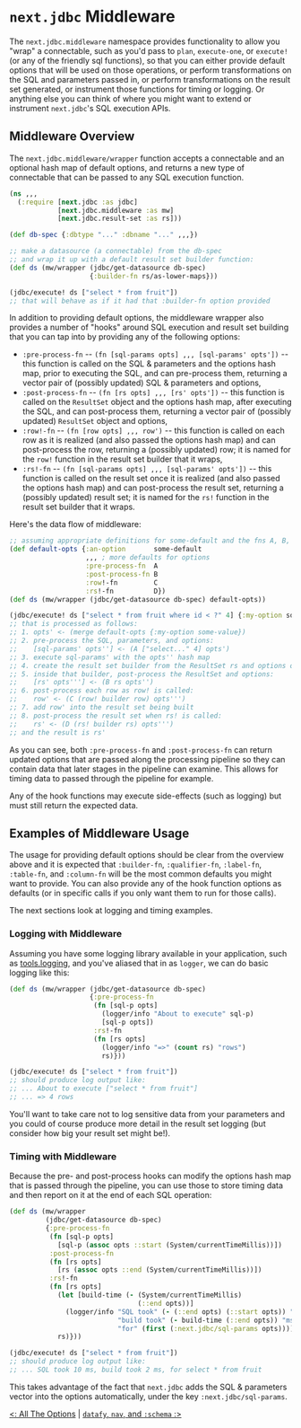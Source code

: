 # `next.jdbc` Middleware

The `next.jdbc.middleware` namespace provides functionality to allow you "wrap" a connectable, such as you'd pass to `plan`, `execute-one`, or `execute!` (or any of the friendly sql functions), so that you can either provide default options that will be used on those operations, or perform transformations on the SQL and parameters passed in, or perform transformations on the result set generated, or instrument those functions for timing or logging. Or anything else you can think of where you might want to extend or instrument `next.jdbc`'s SQL execution APIs.

## Middleware Overview

The `next.jdbc.middleware/wrapper` function accepts a connectable and an optional hash map of default options, and returns a new type of connectable that can be passed to any SQL execution function.

```clojure
(ns ,,,
  (:require [next.jdbc :as jdbc]
            [next.jdbc.middleware :as mw]
            [next.jdbc.result-set :as rs]))

(def db-spec {:dbtype "..." :dbname "..." ,,,})            

;; make a datasource (a connectable) from the db-spec
;; and wrap it up with a default result set builder function:
(def ds (mw/wrapper (jdbc/get-datasource db-spec)
                    {:builder-fn rs/as-lower-maps}))

(jdbc/execute! ds ["select * from fruit"])
;; that will behave as if it had that :builder-fn option provided
```

In addition to providing default options, the middleware wrapper also provides a number of "hooks" around SQL execution and result set building that you can tap into by providing any of the following options:

* `:pre-process-fn` -- `(fn [sql-params opts] ,,, [sql-params' opts'])` -- this function is called on the SQL & parameters and the options hash map, prior to executing the SQL, and can pre-process them, returning a vector pair of (possibly updated) SQL & parameters and options,
* `:post-process-fn` -- `(fn [rs opts] ,,, [rs' opts'])` -- this function is called on the `ResultSet` object and the options hash map, after executing the SQL, and can post-process them, returning a vector pair of (possibly updated) `ResultSet` object and options,
* `:row!-fn` -- `(fn [row opts] ,,, row')` -- this function is called on each row as it is realized (and also passed the options hash map) and can post-process the row, returning a  (possibly updated) row; it is named for the `row!` function in the result set builder that it wraps,
* `:rs!-fn` -- `(fn [sql-params opts] ,,, [sql-params' opts'])` -- this function is called on the result set once it is realized (and also passed the options hash map) and can post-process the result set, returning a (possibly updated) result set; it is named for the `rs!` function in the result set builder that it wraps.

Here's the data flow of middleware:

```clojure
;; assuming appropriate definitions for some-default and the fns A, B, C, and D:
(def default-opts {:an-option       some-default
                   ,,, ; more defaults for options
                   :pre-process-fn  A
                   :post-process-fn B
                   :row!-fn         C
                   :rs!-fn          D})
(def ds (mw/wrapper (jdbc/get-datasource db-spec) default-opts))

(jdbc/execute! ds ["select * from fruit where id < ?" 4] {:my-option some-value})
;; that is processed as follows:
;; 1. opts' <- (merge default-opts {:my-option some-value})
;; 2. pre-process the SQL, parameters, and options:
;;    [sql-params' opts''] <- (A ["select..." 4] opts')
;; 3. execute sql-params' with the opts'' hash map
;; 4. create the result set builder from the ResultSet rs and options opts''
;; 5. inside that builder, post-process the ResultSet and options:
;;    [rs' opts'''] <- (B rs opts'')
;; 6. post-process each row as row! is called:
;;    row' <- (C (row! builder row) opts''')
;; 7. add row' into the result set being built
;; 8. post-process the result set when rs! is called:
;;    rs' <- (D (rs! builder rs) opts''')
;; and the result is rs'
```

As you can see, both `:pre-process-fn` and `:post-process-fn` can return updated options that are passed along the processing pipeline so they can contain data that later stages in the pipeline can examine. This allows for timing data to passed through the pipeline for example.

Any of the hook functions may execute side-effects (such as logging) but must still return the expected data.

## Examples of Middleware Usage

The usage for providing default options should be clear from the overview above
and it is expected that `:builder-fn`, `:qualifier-fn`, `:label-fn`, `:table-fn`, and `:column-fn` will be the most common defaults you might want to provide. You can also provide any of the hook function options as defaults (or in specific calls if you only want them to run for those calls).

The next sections look at logging and timing examples.

### Logging with Middleware

Assuming you have some logging library available in your application, such as [tools.logging](https://github.com/clojure/tools.logging), and you've aliased that in as `logger`, we can do basic logging like this:

```clojure
(def ds (mw/wrapper (jdbc/get-datasource db-spec)
                    {:pre-process-fn
                     (fn [sql-p opts]
                       (logger/info "About to execute" sql-p)
                       [sql-p opts])
                     :rs!-fn
                     (fn [rs opts]
                       (logger/info "=>" (count rs) "rows")
                       rs)}))

(jdbc/execute! ds ["select * from fruit"])
;; should produce log output like:
;; ... About to execute ["select * from fruit"]
;; ... => 4 rows
```

You'll want to take care not to log sensitive data from your parameters and you could of course produce more detail in the result set logging (but consider how big your result set might be!).

### Timing with Middleware

Because the pre- and post-process hooks can modify the options hash map that is passed through the pipeline, you can use those to store timing data and then report on it at the end of each SQL operation:

```clojure
(def ds (mw/wrapper
         (jdbc/get-datasource db-spec)
         {:pre-process-fn
          (fn [sql-p opts]
            [sql-p (assoc opts ::start (System/currentTimeMillis))])
          :post-process-fn
          (fn [rs opts]
            [rs (assoc opts ::end (System/currentTimeMillis))])
          :rs!-fn
          (fn [rs opts]
            (let [build-time (- (System/currentTimeMillis)
                                (::end opts))]
              (logger/info "SQL took" (- (::end opts) (::start opts)) "ms,"
                           "build took" (- build-time (::end opts)) "ms,"
                           "for" (first (:next.jdbc/sql-params opts))))
            rs)}))

(jdbc/execute! ds ["select * from fruit"])
;; should produce log output like:
;; ... SQL took 10 ms, build took 2 ms, for select * from fruit
```

This takes advantage of the fact that `next.jdbc` adds the SQL & parameters vector into the options automatically, under the key `:next.jdbc/sql-params`.

[<: All The Options](/doc/all-the-options.md) | [`datafy`, `nav`, and `:schema` :>](/doc/datafy-nav-and-schema.md)
